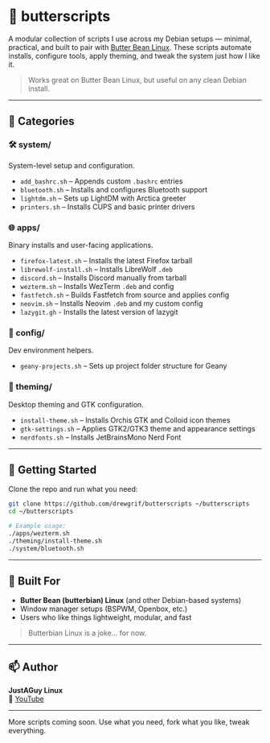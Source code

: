 # 🧈 butterscripts

A modular collection of scripts I use across my Debian setups — minimal, practical, and built to pair with [Butter Bean Linux](https://butterbeanlinux.com). These scripts automate installs, configure tools, apply theming, and tweak the system just how I like it.

> Works great on Butter Bean Linux, but useful on any clean Debian install.

---

## 📁 Categories

### 🛠 system/

System-level setup and configuration.

- `add_bashrc.sh` – Appends custom `.bashrc` entries
- `bluetooth.sh` – Installs and configures Bluetooth support
- `lightdm.sh` – Sets up LightDM with Arctica greeter
- `printers.sh` – Installs CUPS and basic printer drivers

### 🌐 apps/

Binary installs and user-facing applications.

- `firefox-latest.sh` – Installs the latest Firefox tarball
- `librewolf-install.sh` – Installs LibreWolf `.deb`
- `discord.sh` – Installs Discord manually from tarball
- `wezterm.sh` – Installs WezTerm `.deb` and config
- `fastfetch.sh` – Builds Fastfetch from source and applies config
- `neovim.sh` – Installs Neovim `.deb` and my custom config
- `lazygit.gh` - Installs the latest version of lazygit

### 🧩 config/

Dev environment helpers.

- `geany-projects.sh` – Sets up project folder structure for Geany

### 🎨 theming/

Desktop theming and GTK configuration.

- `install-theme.sh` – Installs Orchis GTK and Colloid icon themes
- `gtk-settings.sh` – Applies GTK2/GTK3 theme and appearance settings
- `nerdfonts.sh` – Installs JetBrainsMono Nerd Font

---

## 🚀 Getting Started

Clone the repo and run what you need:

```bash
git clone https://github.com/drewgrif/butterscripts ~/butterscripts
cd ~/butterscripts

# Example usage:
./apps/wezterm.sh
./theming/install-theme.sh
./system/bluetooth.sh
```

---

## 🧈 Built For

- **Butter Bean (butterbian) Linux** (and other Debian-based systems)
- Window manager setups (BSPWM, Openbox, etc.)
- Users who like things lightweight, modular, and fast

> Butterbian Linux is a joke... for now.

---

## 📫 Author

**JustAGuy Linux**  
🎥 [YouTube](https://youtube.com/@JustAGuyLinux)  

---

More scripts coming soon. Use what you need, fork what you like, tweak everything.
```
